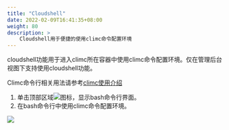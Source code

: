 ```yaml
---
title: "Cloudshell"
date: 2022-02-09T16:41:35+08:00
weight: 80
description: >
    Cloudshell用于便捷的使用climc命令配置环境
---
```


cloudshell功能用于进入climc所在容器中使用climc命令配置环境。仅在管理后台视图下支持使用cloudshell功能。

Climc命令行相关用法请参考[climc使用介绍](../../../../climc/usage)

1. 单击顶部区域![](../../images/cloudshell.png)图标，显示bash命令行界面。
2. 在bash命令行中使用climc命令配置环境。

![](../../images/cloudshellui.png)